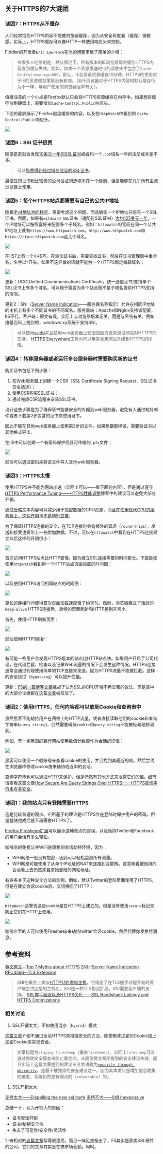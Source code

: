         

## 关于HTTPS的7大谜团

### 谜团7：HTTPS从不缓存

人们经常抱怨HTTPS内容不能被浏览器缓存，因为从安全角度看（缓存）很敏感。实际上，HTTPS缓存可以像HTTP一样使用响应头来控制。

Fiddler的开发者`Eric Lawrence`在他的[博客](http://blogs.msdn.com/b/ieinternals/archive/2010/04/21/internet-explorer-may-bypass-cache-for-cross-domain-https-content.aspx)里做了简单的介绍：

> 令很多人吃惊的是，默认情况下，所有版本的IE浏览器都会缓存HTTPS内容直到缓存失效。例如，如果一个资源发送时带的请求头中包含了`Cache-Control:max-age=600`，那么，IE会将该资源缓存10分钟。HTTPS的使用对于IE的资源缓存策略没有影响。（非IE浏览器对于HTTPS内容的默认缓存行为不一样，与用户使用的浏览器版本有关）。

值得注意的一个小点是Firefox默认只会将HTTPS资源缓存在内存中。如果想将缓存放到硬盘上，需要增加`Cache-Control:Public`响应头。

下面的截屏展示了Firefox磁盘缓存的内容，以及在`HttpWatch`中看到的
`Cache-Control:Public`响应头。

[![](https://blog.httpwatch.com/wp-content/uploads/2011/01/firefox-https-cache2.png)](https://blog.httpwatch.com/wp-content/uploads/2011/01/firefox-https-cache2.png)

### 谜团6：SSL证书很贵

随便逛逛就会发现[10美元一年的SSL证书](http://www.google.com/search?q=cheap+SSL+certificates&amp;ie=utf-8&amp;oe=utf-8)或者和一个`.com`域名一年的注册成本差不多。

> 可以[免费得到经过域名验证的SSL证书](http://www.startssl.com/)。

最便宜的证书和比较贵的公司验证的选项不在一个级别，但是能够在几乎所有主流浏览器上使用。

### 谜团5：每个HTTPS站点都需要有自己的公共IP地址

随着[IPv4地址池的耗尽](http://en.wikipedia.org/wiki/IPv4_address_exhaustion)，需要考虑这个问题，而且确实一个IP地址只能有一个SSL证书。然而，如果有`wildcard SSL`证书（通配符SSL证书）[大约125美元一年](http://www.clickssl.com/promotion/rapidsslwildcard.aspx?gclid=CODM5c393KYCFcoe4QodPByn0A)，一个IP地址可以按照喜好来配置多个子域名。例如：`httpwatch`的官网在同一个公共IP地址上就有`https://www.httpwatch.com`，`http://www.httpwatch.com`和`https://store.httpwatch.com`这几个域名。

[![](https://blog.httpwatch.com/wp-content/uploads/2011/01/https-same-ip.png)](https://blog.httpwatch.com/wp-content/uploads/2011/01/https-same-ip.png)

在IIS7上有一个小技巧。在添加证书后，需要查找证书，然后在证书管理器中重命名，名字以`*`开头。如果不这样做的话就不能为一个HTTPS绑定编辑域名：

[![](https://blog.httpwatch.com/wp-content/uploads/2011/01/iis_wildcard.png)](https://blog.httpwatch.com/wp-content/uploads/2011/01/iis_wildcard.png)

更新：UCC(Unified Coummunications Certificate，统一通信证书)支持单个SSL证书上有多个域名，可以用于需要为多个站点而不是子域名提供HTTPS支持的情况。

更新2：SNI（[Server Name Indication](http://en.wikipedia.org/wiki/Server_Name_Indication)——服务器名称指示）允许在相同IP地址的主机上有多个不同证书的不同域名。服务器端：Apache和Nginx支持该配置，IIS不行。客户端：原文有误，实际上与浏览器版本无关，而是与系统有关。例如维基百科上提到的，windows xp系统不支持SNI。

> 可以使用[ssldb](https://www.ssllabs.com/ssldb/)并且禁用web服务器上较旧加密方法来测试网站对HTTPS的支持。
> [HTTPS Everywhere](https://www.eff.org/Https-everywhere)工具也可以用来收集网站升级到HTTPS的详情。

### 谜团4：转移服务器或者运行多台服务器时需要购买新的证书

购买证书包括下列步骤：

1.  在Web服务器上创建一个CSR（SSL Certificate Signing Request，SSL证书签名请求）；
2.  使用CSR购买SSL证书；
3.  通过完成CSR流程来安装SSL证书。

设计这些步骤是为了确保证书能够安全的传输到web服务器，避免有人通过劫持邮件或者下载第2步包含的证书来使用证书。

因此不能在其他web服务器上使用第2步的文件。如果想要那样做，需要将证书以其他格式导出。

在IIS中可以创建一个有密码保护而且可传输的`.pfx`文件：

[![](https://blog.httpwatch.com/wp-content/uploads/2011/01/export_ssl_certificate.png)](https://blog.httpwatch.com/wp-content/uploads/2011/01/export_ssl_certificate.png)

然后可以通过密码来将该文件导入其他web服务器。

### 谜团3：HTTPS太慢

使用HTTPS并不能为网站加速（实际上可以——看下面的内容），但是通过遵守[HTTPS Performance Tuning——HTTPS性能调整](https://blog.httpwatch.com/2009/01/15/https-performance-tuning/)博客中的建议可以避免大部分开销。

通过压缩文本内容可以减少用于加密数据的CPU资源，而且[在使用现代CPU的服务器上，这些开销也不是特别显著](http://www.imperialviolet.org/2010/06/25/overclocking-ssl.html)。

为了保证HTTPS连接的安全，在TCP连接时会有额外的延迟（`round-trips`），发送和接受也要带上一些附加数据。不过，可以在`httpwatch`中看到在HTTPS连接建立以后这样的开销很小：

[![](https://blog.httpwatch.com/wp-content/uploads/2011/01/https-overhead.png)](https://blog.httpwatch.com/wp-content/uploads/2011/01/https-overhead.png)

首次访问HTTPS站点比HTTP要慢，因为建立SSL连接需要的时间更长。下面是张使用`httpwatch`看到得一个HTTP站点页面加载的时间图：

[![](https://blog.httpwatch.com/wp-content/uploads/2011/01/http-load.png)](https://blog.httpwatch.com/wp-content/uploads/2011/01/http-load.png)

以及使用HTTPS访问相同站点的时间图：

[![](https://blog.httpwatch.com/wp-content/uploads/2011/01/https-load.png)](https://blog.httpwatch.com/wp-content/uploads/2011/01/https-load.png)

更长的连接时间使得首次页面加载速度慢了约10%。然而，浏览器建立了活跃的`keep-alive` HTTPS连接后，后续的页面刷新和HTTP差别非常小。

首先，使用HTTP刷新页面：

[![](https://blog.httpwatch.com/wp-content/uploads/2011/01/http-refresh.png)](https://blog.httpwatch.com/wp-content/uploads/2011/01/http-refresh.png)

然后使用HTTPS刷新：

[![](https://blog.httpwatch.com/wp-content/uploads/2011/01/https-refresh.png)](https://blog.httpwatch.com/wp-content/uploads/2011/01/https-refresh.png)

有可能一些用户会发现HTTPS版本的站点比HTTP站点快。如果用户开启了公司代理，在代理拦截、检查以及记录Web流量的情况下会发生这种情况。HTTPS连接通常会通过代理使用简单的TCP连接来发送，因为HTTPS流量不能被拦截。这样的安全绕过（`bypassing`）可以提升性能。

更新：[F5的一篇博客文章](http://devcentral.f5.com/weblogs/macvittie/archive/2011/01/31/dispelling-the-new-ssl-myth.aspx)挑战了认为SSL的CPU开销不再显著的说法，但是其中的大部分论据都在这篇[文章](https://www.imperialviolet.org/2011/02/06/stillinexpensive.html)被反驳了。

### 谜团2：使用HTTPS，任何内容都可以放到Cookie和查询串中

虽然黑客不能劫持用户在网络上的HTTP流量，或者直接读取他们的cookie和查询字符串(`query string`)，仍然需要确保`cookie`和`query string`不能被轻易地预测到。

例如，有一家英国的银行网站使用数值计数器作为会话的ID值：

[![](https://blog.httpwatch.com/wp-content/uploads/2011/01/session-cookie.png)](https://blog.httpwatch.com/wp-content/uploads/2011/01/session-cookie.png)

黑客可以使用一个假账号来查看cookie的使用，并且找到其最近的值。然后尝试在浏览器中修改cookie值来劫持临近ID的会话。

查询字符串也可以通过HTTP来保护，但是仍然有其他方式来泄露它们的值。细节请查看这篇文章[How Secure Are Query Strings Over HTTPS——HTTPS查询字符串有多安全](https://blog.httpwatch.com/2009/02/20/how-secure-are-query-strings-over-https/)。

### 谜团1：我的站点只有登陆需要HTTPS

这是比较普遍的观点。它所基于的理论是HTTPS会在登陆时保护用户的密码，但是登陆完成后就不再需要HTTPS了。

[Firefox Firesheep扩展](http://codebutler.com/firesheep)可以展示这种观点的谬误，以及劫持Twitter和Facebook的用户会话有多么轻松。

咖啡店的免费公共WiFi是理想的会话劫持环境，因为：

*   WiFi网络一般没有加密，因此可以轻松监测所有流量。
*   WiFi网络可能使用了从单个IP地址的NAT来连接到互联网。这意味着被劫持的会话看上去仍然来自原始登陆的网站地址。

有许多关于这种安全方法的实例。例如，默认Twitter的登陆页面使用了HTTPS，但是在建立会话cookie后，又切换回了HTTP：

[![](https://blog.httpwatch.com/wp-content/uploads/2011/01/twitter-signin.png)](https://blog.httpwatch.com/wp-content/uploads/2011/01/twitter-signin.png)

`HttpWatch`会警告这些cookie是在HTTPS上建立的，但是没有使用`secure`标记来防止它们在HTTP上使用。

[![](https://blog.httpwatch.com/wp-content/uploads/2011/01/twitter-warnings.png)](https://blog.httpwatch.com/wp-content/uploads/2011/01/twitter-warnings.png)

咖啡店里的人可以使用Firesheep来劫持twitter会话cookie，然后代替你发推特消息。

## 参考资料

[英文原文--Top 7 Mythis about HTTPS](https://blog.httpwatch.com/2011/01/28/top-7-myths-about-https/)
[SNI--Server Name Indication](https://en.wikipedia.org/wiki/Server_Name_Indication)
[RFC4366--TLS Extension](http://www.ietf.org/rfc/rfc4366.txt)

> SNI在概念上类似[HTTP1.1的虚拟主机](https://en.wikipedia.org/wiki/Virtual_hosting)，它指定了在TLS握手过程开始时客户端尝试连接的主机名。SNI是一种TLS协议扩展。SNI需要客户端的支持。
> [SSL握手延迟以及HTTPS优化——SSL Handshaek Latency and HTTPS Optimizations](http://www.semicomplete.com/blog/geekery/ssl-latency.html)

### 相关讨论

1.  SSL开销太大，不如使用混杂（`hybrid`）模式

[这篇文章](http://akfpartners.com/techblog/2010/11/20/slaying-firesheep/)介绍不通过全站HTTPS来增强安全的方法，即使用非加密的Cookie加上加密Cookie来实现安全。

> 文章标题为`slaying firesheep`（屠杀`firesheep`），实际上`firesheep`可以通过修改安全脚本来防止重定向，从而使得文章所提到的安全建议失效。而且实际上这篇文章提到的建议专业术语称为[`security through obscurity`](https://en.wikipedia.org/wiki/Security_through_obscurity)，是最不被推崇的安全建议之一。因为其本质只是增加信息收集的难度，系统仍然是有弱点的（`vulnerable`）的。

1.  SSL开销太大

[支持太大——Dispelling the new ssl myth](http://devcentral.f5.com/weblogs/macvittie/archive/2011/01/31/dispelling-the-new-ssl-myth.aspx)
[支持不大——Still Inexpensive](http://www.imperialviolet.org/2011/02/06/stillinexpensive.html)

总结一下，认为开销大的原因：

*   证书管理开销
*   证书/秘钥安全性
*   失去了可见性/安全性/灵活性

针锋相对的[这篇文章](https://www.imperialviolet.org/2011/02/06/stillinexpensive.html)写得很漂亮，而且一阵见血指出了，F5其实是家卖SSL硬件的公司，它们的文章其实是在搞市场营销。呵呵。